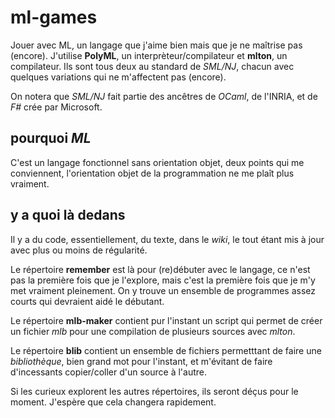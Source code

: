 ml-games
========

Jouer avec ML, un langage que j'aime bien mais que je ne maîtrise pas (encore). J'utilise __PolyML__, un interprèteur/compilateur et __mlton__, un compilateur. Ils sont tous deux au standard de _SML/NJ_, chacun avec quelques variations qui ne m'affectent pas (encore).

On notera que _SML/NJ_ fait partie des ancêtres de _OCaml_, de l'INRIA, et de _F#_ crée par Microsoft.

pourquoi _ML_
-------------

C'est un langage fonctionnel sans orientation objet, deux points qui me conviennent, l'orientation objet de la programmation ne me plaît plus vraiment.

y a quoi là dedans
-------------------

Il y a du code, essentiellement, du texte, dans le _wiki_, le tout étant mis à jour avec plus ou moins de régularité.


Le répertoire __remember__ est là pour (re)débuter avec le langage, ce n'est pas la première fois que je l'explore, mais c'est la première fois que je m'y met vraiment pleinement. On y trouve un ensemble de programmes assez courts qui devraient aidé le débutant.

Le répertoire __mlb-maker__ contient pur l'instant un script qui permet de créer un fichier _mlb_ pour une compilation de plusieurs sources avec _mlton_.

Le répertoire __blib__ contient un ensemble de fichiers permetttant de faire une _bibliothèque_, bien grand mot pour l'instant, et m'évitant de faire d'incessants copier/coller d'un source à l'autre.

Si les curieux explorent les autres répertoires, ils seront déçus pour le moment. J'espère que cela changera rapidement.


